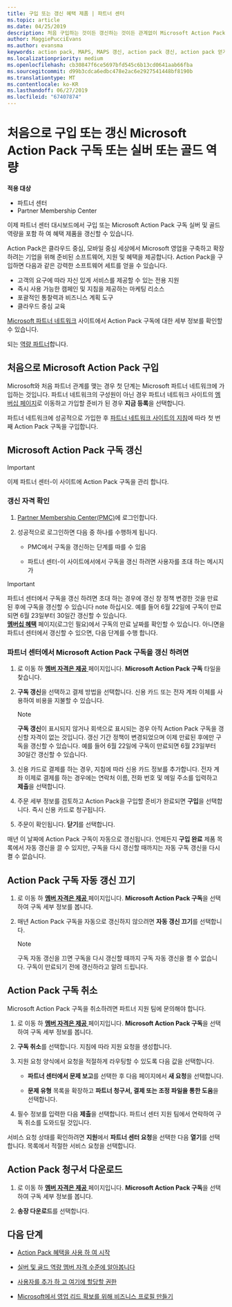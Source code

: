 ```yaml
---
title: 구입 또는 갱신 혜택 제품 | 파트너 센터
ms.topic: article
ms.date: 04/25/2019
description: 처음 구입하는 것이든 갱신하는 것이든 관계없이 Microsoft Action Pack을 얻는 방법에 대해 알아보세요.
author: MaggiePucciEvans
ms.author: evansma
keywords: action pack, MAPS, MAPS 갱신, action pack 갱신, action pack 얻기
ms.localizationpriority: medium
ms.openlocfilehash: cb30847f6ce5697bfd545c6b13cd0641aab66fba
ms.sourcegitcommit: d99b3cdca6edbc478e2ac6e2927541448bf8190b
ms.translationtype: MT
ms.contentlocale: ko-KR
ms.lasthandoff: 06/27/2019
ms.locfileid: "67407874"
---
```

# <a name="buy-for-the-first-time-or-renew-a-microsoft-action-pack-subscription-or-the-silver-or-gold-competencies"></a>처음으로 구입 또는 갱신 Microsoft Action Pack 구독 또는 실버 또는 골드 역량

**적용 대상**

-  파트너 센터
-  Partner Membership Center

이제 파트너 센터 대시보드에서 구입 또는 Microsoft Action Pack 구독 실버 및 골드 역량을 포함 하 여 혜택 제품을 갱신할 수 있습니다. 

Action Pack은 클라우드 중심, 모바일 중심 세상에서 Microsoft 영업을 구축하고 확장하려는 기업을 위해 준비된 소프트웨어, 지원 및 혜택을 제공합니다. Action Pack을 구입하면 다음과 같은 강력한 소프트웨어 세트를 얻을 수 있습니다. 

- 고객의 요구에 따라 자신 있게 서비스를 제공할 수 있는 전용 지원 
- 즉시 사용 가능한 캠페인 및 지침을 제공하는 마케팅 리소스 
- 포괄적인 통찰력과 비즈니스 계획 도구 
- 클라우드 중심 교육 

[Microsoft 파트너 네트워크](https://partner.microsoft.com/membership/internal-use-software#simple-tab-content-3) 사이트에서 Action Pack 구독에 대한 세부 정보를 확인할 수 있습니다.

되는 [역량 파트너](https://partner.microsoft.com/membership/competencies)합니다. 

## <a name="buy-microsoft-action-pack-for-the-first-time"></a>처음으로 Microsoft Action Pack 구입

Microsoft와 처음 파트너 관계를 맺는 경우 첫 단계는 Microsoft 파트너 네트워크에 가입하는 것입니다. 파트너 네트워크의 구성원이 아닌 경우 파트너 네트워크 사이트의 [멤버십 페이지](https://partner.microsoft.com/membership)로 이동하고 가입할 준비가 된 경우 **지금 등록**을 선택합니다. 

파트너 네트워크에 성공적으로 가입한 후 [파트너 네트워크 사이트의 지침](https://partner.microsoft.com/membership/action-pack)에 따라 첫 번째 Action Pack 구독을 구입합니다. 

## <a name="renew-a-microsoft-action-pack-subscription"></a>Microsoft Action Pack 구독 갱신

>[!IMPORTANT]
>이제 파트너 센터-이 사이트에 Action Pack 구독을 관리 합니다. 

### <a name="check-your-renewal-eligibility"></a>갱신 자격 확인

1. [Partner Membership Center(PMC)](https://partner.microsoft.com/_login?authType=OpenIdConnect)에 로그인합니다.

2. 성공적으로 로그인하면 다음 중 하나를 수행하게 됩니다.

    - PMC에서 구독을 갱신하는 단계를 따를 수 있음

    - 파트너 센터-이 사이트에서에서 구독을 갱신 하려면 사용자를 초대 하는 메시지가

>[!IMPORTANT]
>파트너 센터에서 구독을 갱신 하려면 초대 하는 경우에 갱신 창 정책 변경한 것을 만료 된 후에 구독을 갱신할 수 있습니다 note 하십시오. 예를 들어 6월 22일에 구독이 만료되면 6월 23일부터 30일간 갱신할 수 있습니다.       
>[  **멤버십 혜택**](https://partnercenter.microsoft.com/pcv/partnership/offers) 페이지(로그인 필요)에서 구독의 만료 날짜를 확인할 수 있습니다. 아니면을 파트너 센터에서 갱신할 수 있으면, 다음 단계를 수행 합니다.  



### <a name="to-renew-a-microsoft-action-pack-subscription-in-the-partner-center"></a>파트너 센터에서 Microsoft Action Pack 구독을 갱신 하려면

1. 로 이동 하 [ **멤버 자격은 제공** ](https://partnercenter.microsoft.com/pcv/partnership/offers) 페이지입니다. **Microsoft Action Pack 구독** 타일을 찾습니다.  

2. **구독 갱신**을 선택하고 결제 방법을 선택합니다. 신용 카드 또는 전자 계좌 이체를 사용하여 비용을 지불할 수 있습니다.

    >[!NOTE]
    >**구독 갱신**이 표시되지 않거나 회색으로 표시되는 경우 아직 Action Pack 구독을 갱신할 자격이 없는 것입니다. 갱신 기간 정책이 변경되었으며 이제 만료된 후에만 구독을 갱신할 수 있습니다. 예를 들어 6월 22일에 구독이 만료되면 6월 23일부터 30일간 갱신할 수 있습니다.  

3. 신용 카드로 결제를 하는 경우, 지침에 따라 신용 카드 정보를 추가합니다. 전자 계좌 이제로 결제를 하는 경우에는 연락처 이름, 전화 번호 및 메일 주소를 입력하고 **제출**을 선택합니다. 
     
4. 주문 세부 정보를 검토하고 Action Pack을 구입할 준비가 완료되면 **구입**을 선택합니다. 즉시 신용 카드로 청구됩니다.

5. 주문이 확인됩니다. **닫기**를 선택합니다.

매년 이 날짜에 Action Pack 구독이 자동으로 갱신됩니다. 언제든지 **구입 완료** 제품 목록에서 자동 갱신을 끌 수 있지만, 구독을 다시 갱신할 때까지는 자동 구독 갱신을 다시 켤 수 없습니다. 


## <a name="turn-off-automatic-action-pack-subscription-renewal"></a>Action Pack 구독 자동 갱신 끄기

1. 로 이동 하 [ **멤버 자격은 제공** ](https://partnercenter.microsoft.com/pcv/partnership/offers) 페이지입니다.  **Microsoft Action Pack 구독**을 선택하여 구독 세부 정보를 봅니다. 

2. 매년 Action Pack 구독을 자동으로 갱신하지 않으려면 **자동 갱신 끄기**를 선택합니다. 

    >[!NOTE]
    >구독 자동 갱신을 끄면 구독을 다시 갱신할 때까지 구독 자동 갱신을 켤 수 없습니다. 구독이 만료되기 전에 갱신하라고 알려 드립니다.


## <a name="cancel-your-action-pack-subscription"></a>Action Pack 구독 취소

Microsoft Action Pack 구독을 취소하려면 파트너 지원 팀에 문의해야 합니다.

1. 로 이동 하 [ **멤버 자격은 제공** ](https://partnercenter.microsoft.com/pcv/partnership/offers) 페이지입니다. **Microsoft Action Pack 구독**을 선택하여 구독 세부 정보를 봅니다. 

3. **구독 취소**를 선택합니다. 지침에 따라 지원 요청을 생성합니다. 

4. 지원 요청 양식에서 요청을 적절하게 라우팅할 수 있도록 다음 값을 선택합니다.

    -  **파트너 센터에서 문제 보고**를 선택한 후 다음 페이지에서 **새 요청**을 선택합니다.

    -  **문제 유형** 목록을 확장하고 **파트너 청구서, 결제 또는 조정 파일을 통한 도움**을 선택합니다. 

5. 필수 정보를 입력한 다음 **제출**을 선택합니다. 파트너 센터 지원 팀에서 연락하여 구독 취소를 도와드릴 것입니다.

서비스 요청 상태를 확인하려면 **지원**에서 **파트너 센터 요청**을 선택한 다음 **열기**를 선택합니다. 목록에서 적절한 서비스 요청을 선택합니다.  

## <a name="download-your-action-pack-invoice"></a>Action Pack 청구서 다운로드

1. 로 이동 하 [ **멤버 자격은 제공** ](https://partnercenter.microsoft.com/pcv/partnership/offers) 페이지입니다. **Microsoft Action Pack 구독**을 선택하여 구독 세부 정보를 봅니다. 

3. **송장 다운로드**를 선택합니다.
 
## <a name="next-steps"></a>다음 단계

-   [Action Pack 혜택을 사용 하 여 시작](manage-your-partner-network-benefits.md)

-   [실버 및 골드 역량 멤버 자격 수준에 알아봅니다](https://partner.microsoft.com/membership/internal-use-software#simple-tab-content-2)

-   [사용자를 추가 하 고 여기에 할당할 권한](create-user-accounts-and-set-permissions.md)

-   [Microsoft에서 영업 리드 확보를 위해 비즈니스 프로필 만들기](create-a-marketing-profile.md)



